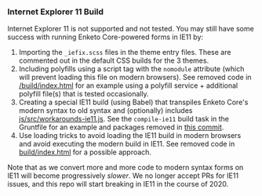 ### Internet Explorer 11 Build

Internet Explorer 11 is not supported and not tested. You may still have some success with running Enketo Core-powered forms in IE11 by:

1. Importing the `_iefix.scss` files in the theme entry files. These are commented out in the default CSS builds for the 3 themes.
2. Including polyfills using a script tag with the `nomodule` attribute (which will prevent loading this file on modern browsers). See removed code in [/build/index.html](https://github.com/enketo/enketo-core/commit/4486d93bdffd4e11135cbcfc91aa8dd76c571944) for an example using a polyfill service + additional polyfill file(s) that is tested occasionally.
3. Creating a special IE11 build (using Babel) that transpiles Enketo Core's modern syntax to old syntax and (optionally) includes [js/src/workarounds-ie11.js](./sjs/src/workarounds-ie11). See the `compile-ie11` build task in the Gruntfile for an example and packages removed in [this commit](https://github.com/enketo/enketo-core/commit/4486d93bdffd4e11135cbcfc91aa8dd76c571944).
4. Use loading tricks to avoid loading the IE11 build in modern browsers and avoid executing the modern build in IE11. See removed code in [build/index.html](https://github.com/enketo/enketo-core/commit/4486d93bdffd4e11135cbcfc91aa8dd76c571944) for a possible approach.

Note that as we convert more and more code to modern syntax forms on IE11 will become progressively _slower_. We no longer accept PRs for IE11 issues, and this repo will start breaking in IE11 in the course of 2020.
